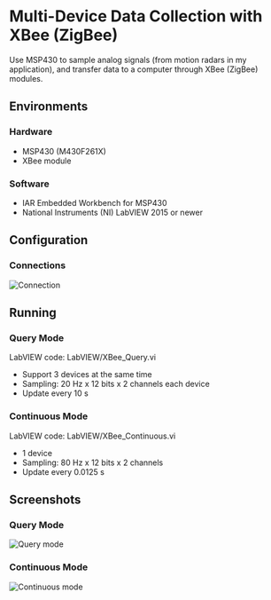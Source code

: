 # Multi-Device Data Collection with XBee (ZigBee)
Use MSP430 to sample analog signals (from motion radars in my application), and transfer data to a computer through XBee (ZigBee) modules.

## Environments
### Hardware
- MSP430 (M430F261X)
- XBee module

### Software
- IAR Embedded Workbench for MSP430
- National Instruments (NI) LabVIEW 2015 or newer

## Configuration

### Connections
![Connection](https://github.com/rookiepeng/Multi_Radar_XBee/blob/master/Figures/connection.png?raw=true)

## Running

### Query Mode
LabVIEW code: LabVIEW/XBee_Query.vi
- Support 3 devices at the same time
- Sampling: 20 Hz x 12 bits x 2 channels each device
- Update every 10 s

### Continuous Mode
LabVIEW code: LabVIEW/XBee_Continuous.vi
- 1 device
- Sampling: 80 Hz x 12 bits x 2 channels
- Update every 0.0125 s

## Screenshots

### Query Mode
![Query mode](https://github.com/rookiepeng/Multi_Radar_XBee/blob/master/Figures/query.PNG?raw=true)

### Continuous Mode
![Continuous mode](https://github.com/rookiepeng/Multi_Radar_XBee/blob/master/Figures/continuous.PNG?raw=true)
